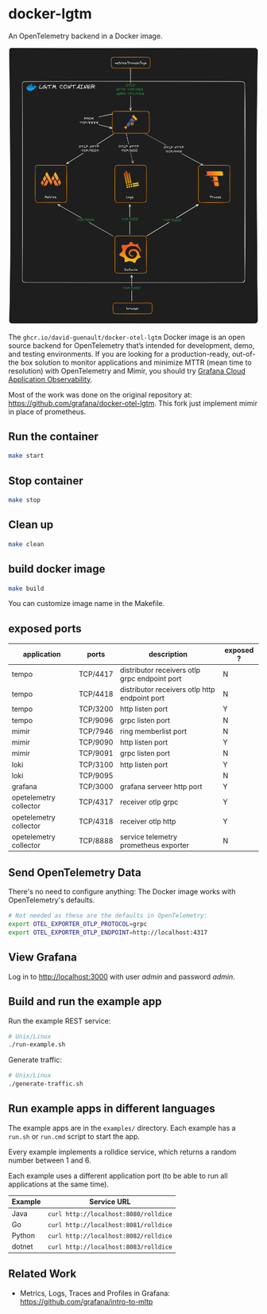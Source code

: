 # docker-lgtm

An OpenTelemetry backend in a Docker image.

![Components included in the Docker image: OpenTelemetry collector, Mimir, Tempo, Loki, Grafana](./img/overview.png)

The `ghcr.io/david-guenault/docker-otel-lgtm` Docker image is an open source backend for OpenTelemetry that’s intended for development, demo, and testing environments. If you are looking for a production-ready, out-of-the box solution to monitor applications and minimize MTTR (mean time to resolution) with OpenTelemetry and Mimir, you should try [Grafana Cloud Application Observability](https://grafana.com/products/cloud/application-observability/).

Most of the work was done on the original repository at: https://github.com/grafana/docker-otel-lgtm. This fork just implement mimir in place of prometheus. 


## Run the container

```sh
make start
```

## Stop container

```sh
make stop
```

## Clean up

```sh
make clean
```

## build docker image

```sh
make build
```

You can customize image name in the Makefile. 

## exposed ports

|application|ports|description|exposed ?|
|---|---|---|---|
|tempo|TCP/4417|distributor receivers otlp grpc endpoint port|N|
|tempo|TCP/4418|distributor receivers otlp http endpoint port|N|
|tempo|TCP/3200|http listen port|Y|
|tempo|TCP/9096|grpc listen port|N|
|mimir|TCP/7946|ring memberlist port|N|
|mimir|TCP/9090|http listen port|Y|
|mimir|TCP/9091|grpc listen port|N|
|loki|TCP/3100|http listen port|Y|
|loki|TCP/9095||N|
|grafana|TCP/3000|grafana serveer http port|Y|
|opetelemetry collector|TCP/4317|receiver otlp grpc|Y|
|opetelemetry collector|TCP/4318|receiver otlp http|Y|
|opetelemetry collector|TCP/8888|service telemetry prometheus exporter|N|

## Send OpenTelemetry Data

There's no need to configure anything: The Docker image works with OpenTelemetry's defaults.

```sh
# Not needed as these are the defaults in OpenTelemetry:
export OTEL_EXPORTER_OTLP_PROTOCOL=grpc
export OTEL_EXPORTER_OTLP_ENDPOINT=http://localhost:4317
```

## View Grafana

Log in to [http://localhost:3000](http://localhost:3000) with user _admin_ and password _admin_.


## Build and run the example app

Run the example REST service:

```sh
# Unix/Linux
./run-example.sh
```

Generate traffic:

```sh
# Unix/Linux
./generate-traffic.sh
```

## Run example apps in different languages

The example apps are in the `examples/` directory.
Each example has a `run.sh` or `run.cmd` script to start the app.

Every example implements a rolldice service, which returns a random number between 1 and 6.

Each example uses a different application port (to be able to run all applications at the same time).

| Example | Service URL                           |
|---------|---------------------------------------|
| Java    | `curl http://localhost:8080/rolldice` |
| Go      | `curl http://localhost:8081/rolldice` |
| Python  | `curl http://localhost:8082/rolldice` |
| dotnet  | `curl http://localhost:8083/rolldice` |

## Related Work

* Metrics, Logs, Traces and Profiles in Grafana: <https://github.com/grafana/intro-to-mltp>
